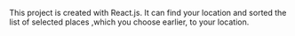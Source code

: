 This project is created with React.js. It can find your location and sorted the list of selected places ,which you choose earlier, to your location. 